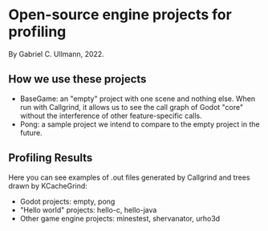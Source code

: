 # Open-source engine projects for profiling
By Gabriel C. Ullmann, 2022.

## How we use these projects
- BaseGame: an "empty" project with one scene and nothing else. When run with Callgrind, it allows us to see the call graph of Godot "core" without the interference of other feature-specific calls.
- Pong: a sample project we intend to compare to the empty project in the future.

## Profiling Results
Here you can see examples of .out files generated by Callgrind and trees drawn by KCacheGrind:
- Godot projects: empty, pong
- "Hello world" projects: hello-c, hello-java
- Other game engine projects: minestest, shervanator, urho3d


